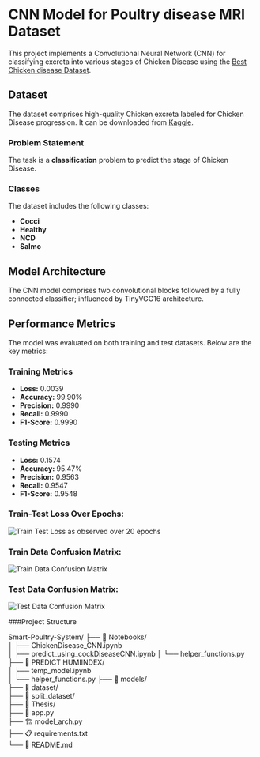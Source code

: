 # CNN Model for Poultry disease MRI Dataset

This project implements a Convolutional Neural Network (CNN) for classifying excreta into various stages of Chicken Disease using the [Best Chicken disease Dataset](<kaggle url>).

## Dataset

The dataset comprises high-quality Chicken excreta labeled for Chicken Disease progression. It can be downloaded from [Kaggle](<kaggle url>).

### Problem Statement

The task is a **classification** problem to predict the stage of Chicken Disease.

### Classes

The dataset includes the following classes:

- **Cocci**
- **Healthy**
- **NCD**
- **Salmo**

## Model Architecture

The CNN model comprises two convolutional blocks followed by a fully connected classifier; influenced by TinyVGG16 architecture.

## Performance Metrics

The model was evaluated on both training and test datasets. Below are the key metrics:

### Training Metrics

- **Loss:** 0.0039
- **Accuracy:** 99.90%
- **Precision:** 0.9990
- **Recall:** 0.9990
- **F1-Score:** 0.9990

### Testing Metrics

- **Loss:** 0.1574
- **Accuracy:** 95.47%
- **Precision:** 0.9563
- **Recall:** 0.9547
- **F1-Score:** 0.9548

### Train-Test Loss Over Epochs:

![Train Test Loss as observed over 20 epochs](outputs/train-test-loss-over-epochs.png "Train Test Loss")

### Train Data Confusion Matrix:

![Train Data Confusion Matrix](outputs/train_data_cnf_mat.png "Train Data Confusion Matrix")

### Test Data Confusion Matrix:

![Test Data Confusion Matrix](outputs/test_data_cnf_mat.png "Test Data Confusion Matrix")


###Project Structure

Smart-Poultry-System/
├── 📂 Notebooks/                 
│   ├── ChickenDisease_CNN.ipynb  
│   ├── predict_using_cockDiseaseCNN.ipynb
│   └── helper_functions.py       
├── 📂 PREDICT HUMIINDEX/        
│   ├── temp_model.ipynb        
│   └── helper_functions.py
├── 📂 models/                    
├── 📂 dataset/                   
├── 📂 split_dataset/           
├── 📂 Thesis/                
├── 🐍 app.py                    
├── 🏗️ model_arch.py          
├── 📋 requirements.txt          
└── 📖 README.md                 


